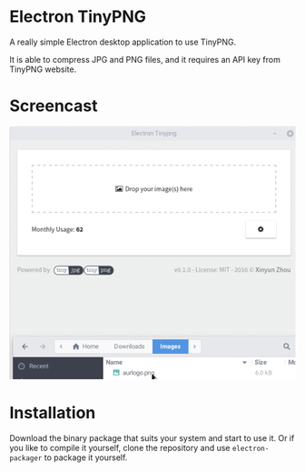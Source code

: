 # Electron TinyPNG

A really simple Electron desktop application to use TinyPNG.

It is able to compress JPG and PNG files, and it requires an API key from
TinyPNG website.

# Screencast

![Screencast](https://github.com/xinsnake/electron-tinypng/blob/master/screencast.gif?raw=true)

# Installation

Download the binary package that suits your system and start to use it. Or if
you like to compile it yourself, clone the repository and use
`electron-packager` to package it yourself.
